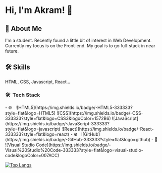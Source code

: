 
# Hi, I'm Akram! 👋

## 🚀 About Me
I'm a student. Recently found a little bit of interest in Web Development. Currently my focus is on the Front-end. My goal is to go full-stack in near future.

## 🛠 Skills
HTML, CSS, Javascript, React...

<h3> 🛠 &nbsp;Tech Stack</h3>
- 🌐 &nbsp;
  ![HTML5](https://img.shields.io/badge/-HTML5-333333?style=flat&logo=HTML5)
  ![CSS](https://img.shields.io/badge/-CSS-333333?style=flat&logo=CSS3&logoColor=1572B6)
  ![JavaScript](https://img.shields.io/badge/-JavaScript-333333?style=flat&logo=javascript)
  ![React](https://img.shields.io/badge/-React-333333?style=flat&logo=react)
- ⚙️ &nbsp;
  ![GitHub](https://img.shields.io/badge/-GitHub-333333?style=flat&logo=github)
- 🔧 &nbsp;
  ![Visual Studio Code](https://img.shields.io/badge/-Visual%20Studio%20Code-333333?style=flat&logo=visual-studio-code&logoColor=007ACC)
  

[![Top Langs](https://github-readme-stats.vercel.app/api/top-langs/?username=Md-Akram)](https://github.com/Md-Akram/)


<!---
Md-Akram/Md-Akram is a ✨ special ✨ repository because its `README.md` (this file) appears on your GitHub profile.
You can click the Preview link to take a look at your changes.
--->
